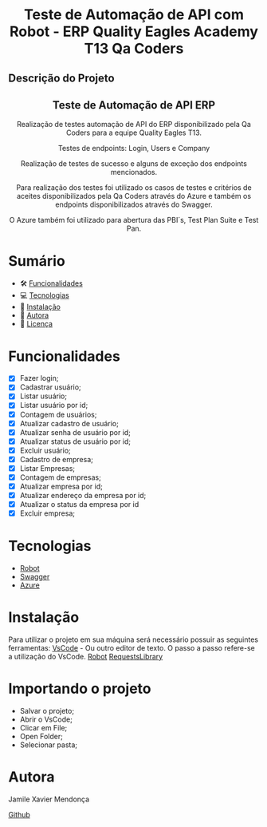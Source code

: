 <h1 align="center">Teste de Automação de API com Robot - ERP Quality Eagles Academy T13 Qa Coders </h1>

## Descrição do Projeto

<h2 align="center">
Teste de Automação de API ERP
</h2>
<p align="center"> Realização de testes automação de API do ERP disponibilizado pela Qa Coders para a equipe Quality Eagles T13. </p>
<p align="center">Testes de endpoints: Login, Users e Company</p>
<p align="center"> Realização de testes de sucesso e alguns de exceção dos endpoints mencionados.</p>
<p align="center">Para realização dos testes foi utilizado os casos de testes e critérios de aceites disponibilizados pela Qa Coders através do Azure e também os endpoints disponibilizados através do Swagger.</p>
<p align="center"> O Azure também foi utilizado para abertura das PBI´s, Test Plan Suite e Test Pan.</p>

# Sumário

- 🛠 [Funcionalidades](#funcionalidades)
- 💻 [Tecnologias](#tecnologias)
- 💽 [Instalação](#instalação)
- 👩 [Autora](#autora)
- 📑 [Licença](#licença)

# Funcionalidades

- [x] Fazer login;
- [x] Cadastrar usuário;
- [x] Listar usuário;
- [x] Listar usuário por id;
- [x] Contagem de usuários;
- [x] Atualizar cadastro de usuário;
- [x] Atualizar senha de usuário por id;
- [x] Atualizar status de usuário por id;
- [x] Excluir usuário;
- [x] Cadastro de empresa;
- [x] Listar Empresas;
- [x] Contagem de empresas;
- [x] Atualizar empresa por id;
- [x] Atualizar endereço da empresa por id;
- [x] Atualizar o status da empresa por id
- [x] Excluir empresa;

# Tecnologias

- [Robot](https://robotframework.org/)
- [Swagger](https://swagger.io/)
- [Azure](https://azure.microsoft.com/pt-br/)

# Instalação

Para utilizar o projeto em sua máquina será necessário possuir as seguintes ferramentas:
[VsCode](https://code.visualstudio.com/) - Ou outro editor de texto. O passo a passo refere-se a utilização do VsCode.
[Robot](https://robotframework.org/)
[RequestsLibrary](https://docs.robotframework.org/docs/different_libraries/requests)

# Importando o projeto

- Salvar o projeto;
- Abrir o VsCode;
- Clicar em File;
- Open Folder;
- Selecionar pasta;

# Autora

<p> Jamile Xavier Mendonça </p>

[Github](https://github.com/jamile-xavier)
